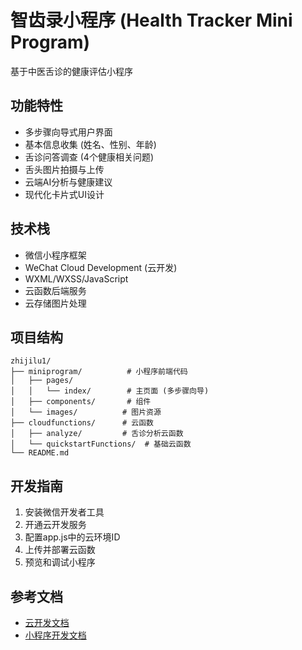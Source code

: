 # 智齿录小程序 (Health Tracker Mini Program)

基于中医舌诊的健康评估小程序

## 功能特性

- 多步骤向导式用户界面
- 基本信息收集 (姓名、性别、年龄)
- 舌诊问答调查 (4个健康相关问题)
- 舌头图片拍摄与上传
- 云端AI分析与健康建议
- 现代化卡片式UI设计

## 技术栈

- 微信小程序框架
- WeChat Cloud Development (云开发)
- WXML/WXSS/JavaScript
- 云函数后端服务
- 云存储图片处理

## 项目结构

```
zhijilu1/
├── miniprogram/          # 小程序前端代码
│   ├── pages/
│   │   └── index/        # 主页面 (多步骤向导)
│   ├── components/       # 组件
│   └── images/          # 图片资源
├── cloudfunctions/      # 云函数
│   ├── analyze/         # 舌诊分析云函数
│   └── quickstartFunctions/  # 基础云函数
└── README.md
```

## 开发指南

1. 安装微信开发者工具
2. 开通云开发服务
3. 配置app.js中的云环境ID
4. 上传并部署云函数
5. 预览和调试小程序

## 参考文档

- [云开发文档](https://developers.weixin.qq.com/miniprogram/dev/wxcloud/basis/getting-started.html)
- [小程序开发文档](https://developers.weixin.qq.com/miniprogram/dev/framework/)
